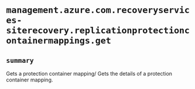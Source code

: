 # `management.azure.com.recoveryservices-siterecovery.replicationprotectioncontainermappings.get`

## `summary`
Gets a protection container mapping/ Gets the details of a protection container mapping.



